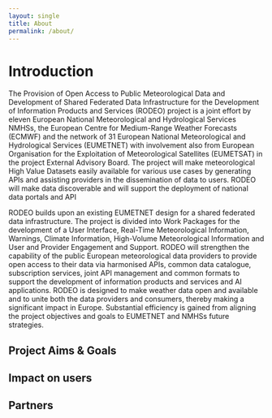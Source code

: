 ```yaml
---
layout: single
title: About
permalink: /about/
---
```


# Introduction

The Provision of Open Access to Public Meteorological Data and Development of Shared Federated Data Infrastructure for the Development of Information Products and
Services (RODEO) project is a joint effort by eleven European National Meteorological and Hydrological Services NMHSs, the European Centre for Medium-Range Weather
Forecasts (ECMWF) and the network of 31 European National Meteorological and Hydrological Services (EUMETNET) with involvement also from European Organisation for the
Exploitation of Meteorological Satellites (EUMETSAT) in the project External Advisory Board. The project will make meteorological High Value Datasets easily available
for various use cases by generating APIs and assisting providers in the dissemination of data to users. RODEO will make data discoverable and will support the deployment
of national data portals and API

RODEO builds upon an existing EUMETNET design for a shared federated data infrastructure. The project is divided into Work Packages for the development of a User
Interface, Real-Time Meteorological Information, Warnings, Climate Information, High-Volume Meteorological Information and User and Provider Engagement and Support.
RODEO will strengthen the capability of the public European meteorological data providers to provide open access to their data via harmonised APIs, common data
catalogue, subscription services, joint API management and common formats to support the development of information products and services and AI applications. RODEO is
designed to make weather data open and available and to unite both the data providers and consumers, thereby making a significant impact in Europe. Substantial
efficiency is gained from aligning the project objectives and goals to EUMETNET and NMHSs future strategies.

## Project Aims & Goals

## Impact on users

## Partners
